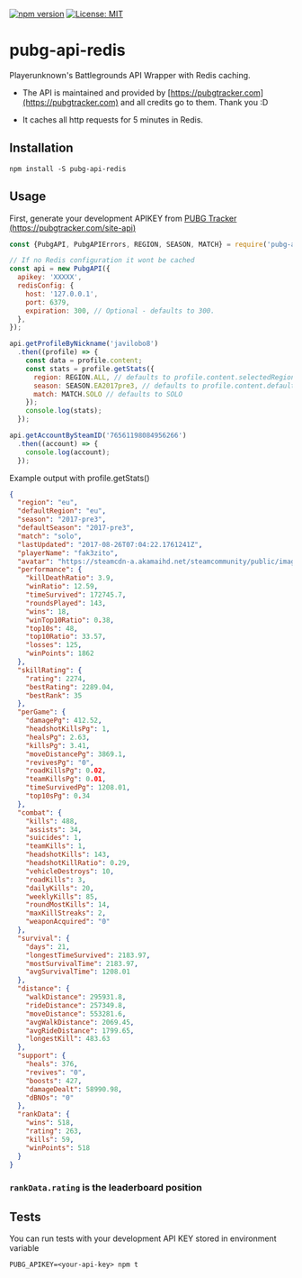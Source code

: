 [![npm version](https://badge.fury.io/js/pubg-api-redis.svg)](https://badge.fury.io/js/pubg-api-redis)
[![License: MIT](https://img.shields.io/badge/License-MIT-yellow.svg)](https://opensource.org/licenses/MIT)

# pubg-api-redis

Playerunknown's Battlegrounds API Wrapper with Redis caching.

* The API is maintained and provided by [https://pubgtracker.com](https://pubgtracker.com) and all credits go to them. Thank you :D

* It caches all http requests for 5 minutes in Redis.

## Installation

```
npm install -S pubg-api-redis
```

## Usage

First, generate your development APIKEY from [PUBG Tracker (https://pubgtracker.com/site-api)](https://pubgtracker.com/site-api)

```javascript
const {PubgAPI, PubgAPIErrors, REGION, SEASON, MATCH} = require('pubg-api-redis');

// If no Redis configuration it wont be cached
const api = new PubgAPI({
  apikey: 'XXXXX',
  redisConfig: {
    host: '127.0.0.1',
    port: 6379,
    expiration: 300, // Optional - defaults to 300.
  },
});

api.getProfileByNickname('javilobo8')
  .then((profile) => {
    const data = profile.content;
    const stats = profile.getStats({
      region: REGION.ALL, // defaults to profile.content.selectedRegion
      season: SEASON.EA2017pre3, // defaults to profile.content.defaultSeason
      match: MATCH.SOLO // defaults to SOLO
    });
    console.log(stats);
  });

api.getAccountBySteamID('76561198084956266')
  .then((account) => {
    console.log(account);
  });

```

Example output with profile.getStats()
```json
{
  "region": "eu",
  "defaultRegion": "eu",
  "season": "2017-pre3",
  "defaultSeason": "2017-pre3",
  "match": "solo",
  "lastUpdated": "2017-08-26T07:04:22.1761241Z",
  "playerName": "fak3zito",
  "avatar": "https://steamcdn-a.akamaihd.net/steamcommunity/public/images/avatars/c8/c8c5022fe31e910970cf0390a8d40dea2572c0cf.jpg",
  "performance": {
    "killDeathRatio": 3.9,
    "winRatio": 12.59,
    "timeSurvived": 172745.7,
    "roundsPlayed": 143,
    "wins": 18,
    "winTop10Ratio": 0.38,
    "top10s": 48,
    "top10Ratio": 33.57,
    "losses": 125,
    "winPoints": 1862
  },
  "skillRating": {
    "rating": 2274,
    "bestRating": 2289.04,
    "bestRank": 35
  },
  "perGame": {
    "damagePg": 412.52,
    "headshotKillsPg": 1,
    "healsPg": 2.63,
    "killsPg": 3.41,
    "moveDistancePg": 3869.1,
    "revivesPg": "0",
    "roadKillsPg": 0.02,
    "teamKillsPg": 0.01,
    "timeSurvivedPg": 1208.01,
    "top10sPg": 0.34
  },
  "combat": {
    "kills": 488,
    "assists": 34,
    "suicides": 1,
    "teamKills": 1,
    "headshotKills": 143,
    "headshotKillRatio": 0.29,
    "vehicleDestroys": 10,
    "roadKills": 3,
    "dailyKills": 20,
    "weeklyKills": 85,
    "roundMostKills": 14,
    "maxKillStreaks": 2,
    "weaponAcquired": "0"
  },
  "survival": {
    "days": 21,
    "longestTimeSurvived": 2183.97,
    "mostSurvivalTime": 2183.97,
    "avgSurvivalTime": 1208.01
  },
  "distance": {
    "walkDistance": 295931.8,
    "rideDistance": 257349.8,
    "moveDistance": 553281.6,
    "avgWalkDistance": 2069.45,
    "avgRideDistance": 1799.65,
    "longestKill": 483.63
  },
  "support": {
    "heals": 376,
    "revives": "0",
    "boosts": 427,
    "damageDealt": 58990.98,
    "dBNOs": "0"
  },
  "rankData": {
    "wins": 518,
    "rating": 263,
    "kills": 59,
    "winPoints": 518
  }
}
```

### `rankData.rating` is the leaderboard position

## Tests

You can run tests with your development API KEY stored in environment variable
```
PUBG_APIKEY=<your-api-key> npm t
```
